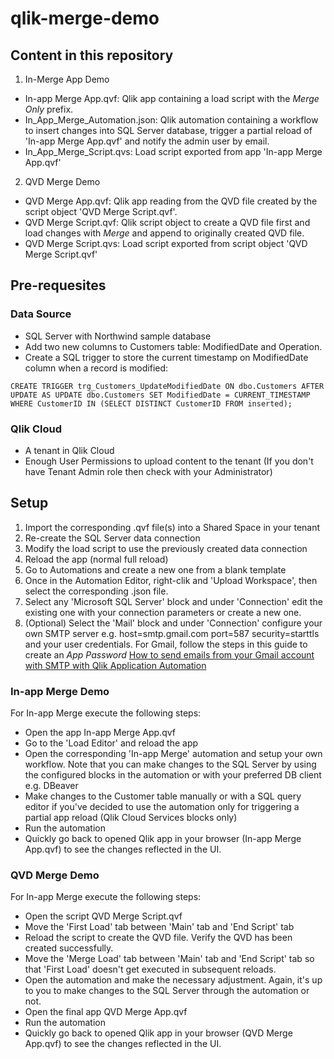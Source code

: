 # qlik-merge-demo

## Content in this repository

1. In-Merge App Demo
- In-app Merge App.qvf: Qlik app containing a load script with the *Merge Only* prefix.
- In_App_Merge_Automation.json: Qlik automation containing a workflow to insert changes into SQL Server database, trigger a partial reload of 'In-app Merge App.qvf' and notify the admin user by email.
- In_App_Merge_Script.qvs: Load script exported from app 'In-app Merge App.qvf'

2. QVD Merge Demo
- QVD Merge App.qvf: Qlik app reading from the QVD file created by the script object 'QVD Merge Script.qvf'.
- QVD Merge Script.qvf: Qlik script object to create a QVD file first and load changes with *Merge* and append to originally created QVD file.
- QVD Merge Script.qvs: Load script exported from script object 'QVD Merge Script.qvf'


## Pre-requesites

### Data Source

- SQL Server with Northwind sample database
- Add two new columns to Customers table: ModifiedDate and Operation.
- Create a SQL trigger to store the current timestamp on ModifiedDate column when a record is modified:

`CREATE TRIGGER trg_Customers_UpdateModifiedDate
ON dbo.Customers
AFTER UPDATE
AS
UPDATE dbo.Customers
SET ModifiedDate = CURRENT_TIMESTAMP
WHERE CustomerID IN (SELECT DISTINCT CustomerID FROM inserted);`

### Qlik Cloud

- A tenant in Qlik Cloud
- Enough User Permissions to upload content to the tenant (If you don't have Tenant Admin role then check with your Administrator)

## Setup

1. Import the corresponding .qvf file(s) into a Shared Space in your tenant
2. Re-create the SQL Server data connection
3. Modify the load script to use the previously created data connection
4. Reload the app (normal full reload)
5. Go to Automations and create a new one from a blank template
6. Once in the Automation Editor, right-clik and 'Upload Workspace', then select the corresponding .json file.
7. Select any 'Microsoft SQL Server' block and under 'Connection' edit the existing one with your connection parameters or create a new one.
8. (Optional) Select the 'Mail' block and under 'Connection' configure your own SMTP server e.g. host=smtp.gmail.com port=587 security=starttls and your user credentials. For Gmail, follow the steps in this guide to create an *App Password* [How to send emails from your Gmail account with SMTP with Qlik Application Automation](https://community.qlik.com/t5/Official-Support-Articles/How-to-send-emails-from-your-Gmail-account-with-SMTP-with-Qlik/ta-p/1815528)

### In-app Merge Demo

For In-app Merge execute the following steps:
- Open the app In-app Merge App.qvf
- Go to the 'Load Editor' and reload the app
- Open the corresponding 'In-app Merge' automation and setup your own workflow. Note that you can make changes to the SQL Server by using the configured blocks in the automation or with your preferred DB client e.g. DBeaver
- Make changes to the Customer table manually or with a SQL query editor if you've decided to use the automation only for triggering a partial app reload (Qlik Cloud Services blocks only)
- Run the automation
- Quickly go back to opened Qlik app in your browser (In-app Merge App.qvf) to see the changes reflected in the UI.

### QVD Merge Demo

For In-app Merge execute the following steps:
- Open the script QVD Merge Script.qvf 
- Move the 'First Load' tab between 'Main' tab and 'End Script' tab
- Reload the script to create the QVD file. Verify the QVD has been created successfully.
- Move the 'Merge Load' tab between 'Main' tab and 'End Script' tab so that 'First Load' doesn't get executed in subsequent reloads.
- Open the automation and make the necessary adjustment. Again, it's up to you to make changes to the SQL Server through the automation or not.
- Open the final app QVD Merge App.qvf
- Run the automation
- Quickly go back to opened Qlik app in your browser (QVD Merge App.qvf) to see the changes reflected in the UI.
